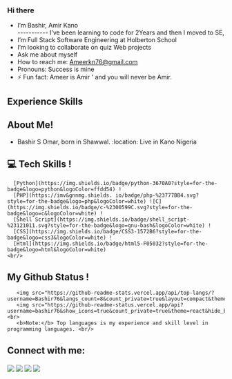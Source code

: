 ### Hi there  
-  I’m Bashir, Amir Kano  
----------- I’ve been learning to code for 2Years and then I moved to SE, 
- I’m Full Stack Software Engineering at  Holberton School 
-  I’m looking to collaborate on quiz Web projects 
-  Ask me about myself 
-  How to reach me: Ameerkn76@gmail.com 
-  Pronouns: Success is mine  
- ⚡ Fun fact:  Ameer  is Amir ' and you will never be Amir. 
##  Experience Skills  

##  About Me!
-  Bashir S Omar, born in Shawwal. 
:location: Live in Kano Nigeria  

## :computer: Tech Skills !
      [Python](https://img.shields.io/badge/python-3670A0?style=for-the-badge&logo=python&logoColor=ffdd54) !
      [PHP](https://imv&gnnmg.shields. io/badge/php-%23777BB4.svg?style=for-the-badge&logo=php&logoColor=white) ![C](https://img.shields.io/badge/c-%2300599C.svg?style=for-the-badge&logo=c&logoColor=white) ! 
      [Shell Script](https://img.shields.io/badge/shell_script-%23121011.svg?style=for-the-badge&logo=gnu-bash&logoColor=white) !
      [CSS](https://img.shields.io/badge/CSS3-1572B6?style=for-the-badge&logo=css3&logoColor=white) !
      [Html](https://img.shields.io/badge/html5-F05032?style=for-the-badge&logo=html&logoColor=white)
    <br/> 
##  My Github Status !
       <img src="https://github-readme-stats.vercel.app/api/top-langs/?username=Bashir76&langs_count=8&count_private=true&layout=compact&theme=react&hide_border=true&bg_color=0D1117"> 
       <img src="https://github-readme-status.vercel.app/api?username=bashir76&show_icons=true&count_private=true&theme=react&hide_border=true&bg_color=0D1117"> <br> 
       <b>Note:</b> Top languages is my experience and skill level in programming languages. <br/> 
## Connect with me: <p align="left"> 
<a href='https://wa.me/2348164808800?text=Assalamu-alaikum!,%20Hi%20My%20Name%20is'><img src='https://img.shields.io/badge/WhatsApp-25D366?style=for-the-badge&logo=whatsapp&logoColor=white' /></a> 
<a href='mailto:ameerkn76@gmail.com'>
<img src='https://img.shields.io/badge/Gmail-D14836?style=for-the-badge&logo=gmail&logoColor=white' /></a> 
<a href='https://www.linkedin.com/in/amir-kano-bk-5752b0239'>
<img src='https://img.shields.io/badge/LinkedIn-0077B5?style=for-the-badge&logo=linkedin&logoColor=white' /></a> <a href='https://twitter.com/ameersomar1'>
<img src='https://img.shields.io/badge/Twitter-1DA1F2?style=for-the-badge&logo=twitter&logoColor=white' /></a> </p>

